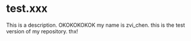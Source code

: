 # test.xxx
This is a description.
OKOKOKOKOK
my name is zvi_chen.
this is the test version of my repository.
thx!
